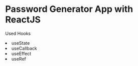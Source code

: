 # Password Generator App with ReactJS
Used Hooks
  <li>useState</li>
  <li>useCallback</li>
  <li>useEffect</li>
  <li>useRef</li>


